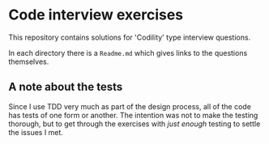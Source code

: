 Code interview exercises
=======
This repository contains solutions for 'Codility' type interview questions.

In each directory there is a `Readme.md` which gives links to the questions
themselves.

A note about the tests
-------
Since I use TDD very much as part of the design process, all of the code has
tests of one form or another. The intention was not to make the testing
thorough, but to get through the exercises with _just enough_ testing to settle
the issues I met.
